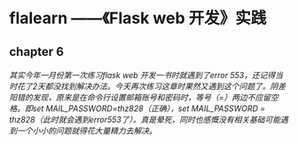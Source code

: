 flalearn ——《Flask web 开发》实践
=====
chapter 6
-----

###### 其实今年一月份第一次练习flask web 开发一书时就遇到了error 553，还记得当时花了2天都没找到解决办法。今天再次练习这章时果然又遇到这个问题了。阴差阳错的发现，原来是在命令行设置邮箱账号和密码时，等号（=）两边不应留空格。即set MAIL_PASSWORD=thz828（正确），set MAIL_PASSWORD = thz828（此时就会遇到error553了）。真是晕死，同时也感慨没有相关基础可能遇到一个小小的问题就得花大量精力去解决。

